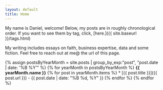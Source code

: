 ```yaml
---
layout: default
title: Home
---
```


My name is Daniel, welcome! Below, my posts are in roughly chronological order. If you want to see them by tag, click, [here.]({{ site.baseurl }}/tags.html)

My writing includes essays on faith, business expertise, data and some fiction. Feel free to reach out at me@ the url of this page.

{% assign postsByYearMonth = site.posts | group_by_exp:"post", "post.date | date: '%B %Y'" %} {% for yearMonth in postsByYearMonth %} **{{ yearMonth.name }}** {% for post in yearMonth.items %} * [{{ post.title }}]({{ post.url }}) - {{ post.date | date: "%B %d, %Y" }} {% endfor %} {% endfor %}
